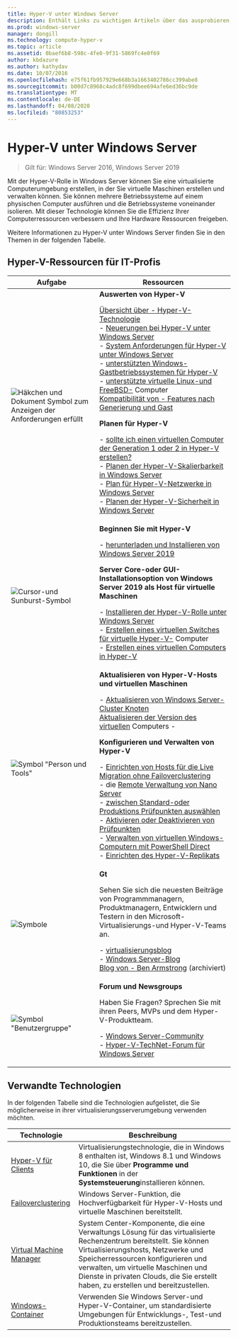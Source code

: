 ```yaml
---
title: Hyper-V unter Windows Server
description: Enthält Links zu wichtigen Artikeln über das ausprobieren, planen, bereitstellen und Verwalten von Hyper-V.
ms.prod: windows-server
manager: dongill
ms.technology: compute-hyper-v
ms.topic: article
ms.assetid: 0baef6b8-598c-4fe0-9f31-5869fc4e0f69
author: kbdazure
ms.author: kathydav
ms.date: 10/07/2016
ms.openlocfilehash: e75f61fb957929e668b3a1663402786cc399abe8
ms.sourcegitcommit: b00d7c8968c4adc8f699dbee694afe6ed36bc9de
ms.translationtype: MT
ms.contentlocale: de-DE
ms.lasthandoff: 04/08/2020
ms.locfileid: "80853253"
---
```

# <a name="hyper-v-on-windows-server"></a>Hyper-V unter Windows Server

>Gilt für: Windows Server 2016, Windows Server 2019

Mit der Hyper-V-Rolle in Windows Server können Sie eine virtualisierte Computerumgebung erstellen, in der Sie virtuelle Maschinen erstellen und verwalten können. Sie können mehrere Betriebssysteme auf einem physischen Computer ausführen und die Betriebssysteme voneinander isolieren. Mit dieser Technologie können Sie die Effizienz Ihrer Computerressourcen verbessern und Ihre Hardware Ressourcen freigeben.

Weitere Informationen zu Hyper-V unter Windows Server finden Sie in den Themen in der folgenden Tabelle.

## <a name="hyper-v-resources-for-it-pros"></a>Hyper-V-Ressourcen für IT-Profis

|Aufgabe |Ressourcen|
|---|---|
|![Häkchen und Dokument Symbol zum Anzeigen der Anforderungen erfüllt](media/All_Symbols_MeetsRequirements.png)|**Auswerten von Hyper-V**<p>[Übersicht über - Hyper-V-Technologie](Hyper-V-Technology-Overview.md)<br />- [Neuerungen bei Hyper-V unter Windows Server](What-s-new-in-Hyper-V-on-Windows.md)<br />- [System Anforderungen für Hyper-V unter Windows Server](System-requirements-for-Hyper-V-on-Windows.md)<br />- [unterstützten Windows-Gastbetriebssystemen für Hyper-V](Supported-Windows-guest-operating-systems-for-Hyper-V-on-Windows.md) <br />- [unterstützte virtuelle Linux-und FreeBSD-](Supported-Linux-and-FreeBSD-virtual-machines-for-Hyper-V-on-Windows.md) Computer<br />[Kompatibilität von - Features nach Generierung und Gast](Hyper-V-feature-compatibility-by-generation-and-guest.md) <p>**Planen für Hyper-V**<p>- [sollte ich einen virtuellen Computer der Generation 1 oder 2 in Hyper-V erstellen?](plan/Should-I-create-a-generation-1-or-2-virtual-machine-in-Hyper-V.md) <br />- [Planen der Hyper-V-Skalierbarkeit in Windows Server](plan/plan-hyper-v-scalability-in-windows-server.md) <br />- [Plan für Hyper-V-Netzwerke in Windows Server](plan/plan-hyper-v-networking-in-windows-server.md) <br />- [Planen der Hyper-V-Sicherheit in Windows Server](plan/plan-hyper-v-security-in-windows-server.md)|
|![Cursor-und Sunburst-Symbol](media/All_Symbols_GetStarted.png)|**Beginnen Sie mit Hyper-V**<p>- [herunterladen und Installieren von Windows Server 2019](https://www.microsoft.com/evalcenter/evaluate-windows-server-2019)<p>**Server Core-oder GUI-Installationsoption von Windows Server 2019 als Host für virtuelle Maschinen**<p>- [Installieren der Hyper-V-Rolle unter Windows Server](get-started/Install-the-Hyper-V-role-on-Windows-Server.md)<br />- [Erstellen eines virtuellen Switches für virtuelle Hyper-V-](get-started/Create-a-virtual-switch-for-Hyper-V-virtual-machines.md) Computer<br />- [Erstellen eines virtuellen Computers in Hyper-V](get-started/Create-a-virtual-machine-in-Hyper-V.md)|
|![Symbol "Person und Tools"](media/All_Symbols_Administrator.png)|**Aktualisieren von Hyper-V-Hosts und virtuellen Maschinen**<p>- [Aktualisieren von Windows Server-Cluster Knoten](../../failover-clustering/Cluster-Operating-System-Rolling-Upgrade.md)<br />[Aktualisieren der Version des virtuellen](deploy/Upgrade-virtual-machine-version-in-Hyper-V-on-Windows-or-Windows-Server.md) Computers - <p>**Konfigurieren und Verwalten von Hyper-V**<p>- [Einrichten von Hosts für die Live Migration ohne Failoverclustering](deploy/Set-up-hosts-for-live-migration-without-Failover-Clustering.md)<br />- die [Remote Verwaltung von Nano Server](../../get-started/manage-nano-server.md)<br />- [zwischen Standard-oder Produktions Prüfpunkten auswählen](manage/Choose-between-standard-or-production-checkpoints-in-Hyper-V.md)<br />- [Aktivieren oder Deaktivieren von Prüfpunkten](manage/Enable-or-disable-checkpoints-in-Hyper-V.md)<br />- [Verwalten von virtuellen Windows-Computern mit PowerShell Direct](manage/Manage-Windows-virtual-machines-with-PowerShell-Direct.md)<br />- [Einrichten des Hyper-V-Replikats](manage/Set-up-Hyper-V-Replica.md)|
|![Symbole](media/All_Symbols_Chat.png)|**Gt**<p>Sehen Sie sich die neuesten Beiträge von Programmmanagern, Produktmanagern, Entwicklern und Testern in den Microsoft-Virtualisierungs-und Hyper-V-Teams an.<p>- [virtualisierungsblog](https://blogs.technet.com/b/virtualization/)<br />- [Windows Server-Blog](https://blogs.technet.com/b/windowsserver/)<br />[Blog von - Ben Armstrong](https://blogs.msdn.com/b/virtual_pc_guy/) (archiviert)|
|![Symbol "Benutzergruppe"](media/All_Symbols_Users_Group.png)|**Forum und Newsgroups**<p>Haben Sie Fragen? Sprechen Sie mit ihren Peers, MVPs und dem Hyper-V-Produktteam.<p>- [Windows Server-Community](https://techcommunity.microsoft.com/t5/Windows-Server/ct-p/Windows-Server)<br />- [Hyper-V-TechNet-Forum für Windows Server](https://social.technet.microsoft.com/Forums/windowsserver/home?forum=winserverhyperv)|

## <a name="related-technologies"></a>Verwandte Technologien

In der folgenden Tabelle sind die Technologien aufgelistet, die Sie möglicherweise in ihrer virtualisierungsserverumgebung verwenden möchten.

|Technologie|Beschreibung|
|--------------|---------------|
|[Hyper-V für Clients](https://docs.microsoft.com/virtualization/hyper-v-on-windows/index)|Virtualisierungstechnologie, die in Windows 8 enthalten ist, Windows 8.1 und Windows 10, die Sie über **Programme und Funktionen** in der **Systemsteuerung**installieren können.|
|[Failoverclustering](https://docs.microsoft.com/windows-server/failover-clustering/whats-new-in-failover-clustering)|Windows Server-Funktion, die Hochverfügbarkeit für Hyper-V-Hosts und virtuelle Maschinen bereitstellt.|
|[Virtual Machine Manager](https://docs.microsoft.com/system-center/vmm/overview)|System Center-Komponente, die eine Verwaltungs Lösung für das virtualisierte Rechenzentrum bereitstellt. Sie können Virtualisierungshosts, Netzwerke und Speicherressourcen konfigurieren und verwalten, um virtuelle Maschinen und Dienste in privaten Clouds, die Sie erstellt haben, zu erstellen und bereitzustellen.|
|[Windows-Container](https://docs.microsoft.com/virtualization/windowscontainers/)|Verwenden Sie Windows Server-und Hyper-V-Container, um standardisierte Umgebungen für Entwicklungs-, Test-und Produktionsteams bereitzustellen.|
